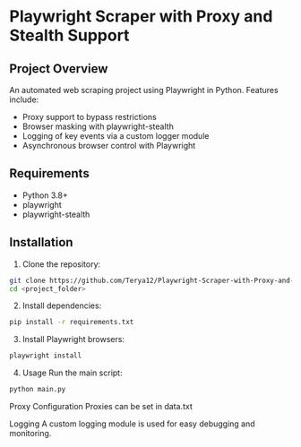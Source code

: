 # Playwright Scraper with Proxy and Stealth Support

## Project Overview

An automated web scraping project using Playwright in Python. Features include:  
- Proxy support to bypass restrictions  
- Browser masking with playwright-stealth  
- Logging of key events via a custom logger module  
- Asynchronous browser control with Playwright  

## Requirements

- Python 3.8+  
- playwright  
- playwright-stealth  

## Installation

1. Clone the repository:
```bash
git clone https://github.com/Terya12/Playwright-Scraper-with-Proxy-and-Stealth-Support.git
cd <project_folder>
```
2. Install dependencies:
```bash
pip install -r requirements.txt
```
3. Install Playwright browsers:
```bash
playwright install
```
4. Usage
Run the main script:
```bash
python main.py
```
Proxy Configuration
Proxies can be set in data.txt

Logging
A custom logging module is used for easy debugging and monitoring.
